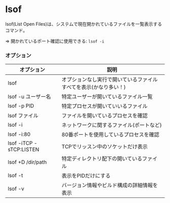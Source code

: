 # lsof

lsof(List Open Files)は、システムで現在開かれているファイルを一覧表示するコマンド。

=> 開かれているポート確認に使用できる: `lsof -i`

### オプション

| オプション              | 説明 |
|-------------------------|------|
| lsof                    | オプションなし実行で開いているファイルすべてを表示(かなり多い！) |
| lsof -u ユーザー名      | 特定ユーザーが開いているファイル一覧                             |
| lsof -p PID             | 特定プロセスが開いていいるファイル                               |
| lsof ファイル           | ファイルを開いているプロセスを確認                               |
| lsof -i                 | ネットワークに関するファイル(ポートなど)                         |
| lsof -i:80              | 80番ポートを使用しているプロセスを確認                           |
| lsof -iTCP -sTCP:LISTEN | TCPでリッスン中のソケットだけ表示                                |
| lsof +D /dir/path       | 特定ディレクトリ配下の開いているファイル                         |
| lsof -t                 | 表示をPIDだけにする                                              |
| lsof -v                 | バージョン情報やビルド構成の詳細情報を表示                       |

